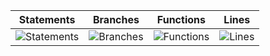 | Statements                  | Branches                | Functions                 | Lines             |
| --------------------------- | ----------------------- | ------------------------- | ----------------- |
| ![Statements](https://img.shields.io/badge/statements-66.43%25-red.svg?style=for-the-badge&logo=vitest) | ![Branches](https://img.shields.io/badge/branches-42.23%25-red.svg?style=for-the-badge&logo=vitest) | ![Functions](https://img.shields.io/badge/functions-70.67%25-red.svg?style=for-the-badge&logo=vitest) | ![Lines](https://img.shields.io/badge/lines-66.6%25-red.svg?style=for-the-badge&logo=vitest) |